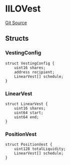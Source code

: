 # IILOVest
[Git Source](https://github.com/KYRDTeam/ilo-contracts/blob/e40a6cd6fab3cc84638afa793f4d9e791b183158/src/interfaces/IILOVest.sol)


## Structs
### VestingConfig

```solidity
struct VestingConfig {
    uint16 shares;
    address recipient;
    LinearVest[] schedule;
}
```

### LinearVest

```solidity
struct LinearVest {
    uint16 shares;
    uint64 start;
    uint64 end;
}
```

### PositionVest

```solidity
struct PositionVest {
    uint128 totalLiquidity;
    LinearVest[] schedule;
}
```

